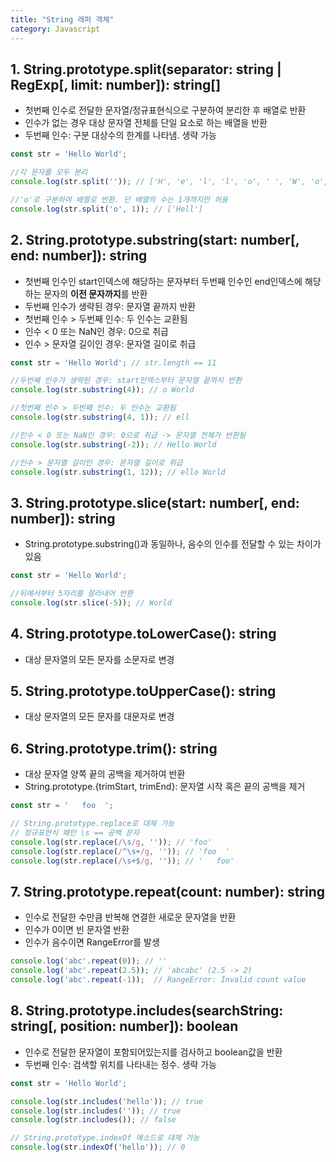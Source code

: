```yaml
---
title: "String 래퍼 객체"
category: Javascript
---
```


## 1. String.prototype.split(separator: string | RegExp[, limit: number]): string[]
- 첫번째 인수로 전달한 문자열/정규표현식으로 구분하여 분리한 후 배열로 반환
- 인수가 없는 경우 대상 문자열 전체를 단일 요소로 하는 배열을 반환 
- 두번째 인수: 구분 대상수의 한계를 나타냄. 생략 가능
  
``` javascript
const str = 'Hello World';

//각 문자를 모두 분리
console.log(str.split('')); // ['H', 'e', 'l', 'l', 'o', ' ', 'W', 'o', 'r', 'l', 'd' ]

//'o'로 구분하여 배열로 반환. 단 배열의 수는 1개까지만 허용
console.log(str.split('o', 1)); // ['Hell']
```    



## 2. String.prototype.substring(start: number[, end: number]): string
- 첫번째 인수인 start인덱스에 해당하는 문자부터 두번째 인수인 end인덱스에 해당하는 문자의 **이전 문자까지**를 반환
- 두번째 인수가 생략된 경우: 문자열 끝까지 반환
- 첫번째 인수 > 두번째 인수: 두 인수는 교환됨
- 인수 < 0 또는 NaN인 경우: 0으로 취급
- 인수 > 문자열 길이인 경우: 문자열 길이로 취급
  
``` javascript
const str = 'Hello World'; // str.length == 11 

//두번째 인수가 생략된 경우: start인덱스부터 문자열 끝까지 반환
console.log(str.substring(4)); // o World

//첫번째 인수 > 두번째 인수: 두 인수는 교환됨
console.log(str.substring(4, 1)); // ell 

//인수 < 0 또는 NaN인 경우: 0으로 취급 -> 문자열 전체가 반환됨 
console.log(str.substring(-2)); // Hello World 

//인수 > 문자열 길이인 경우: 문자열 길이로 취급
console.log(str.substring(1, 12)); // ello World
```



## 3. String.prototype.slice(start: number[, end: number]): string
- String.prototype.substring()과 동일하나, 음수의 인수를 전달할 수 있는 차이가 있음

``` javascript
const str = 'Hello World';

//뒤에서부터 5자리를 잘라내어 반환
console.log(str.slice(-5)); // World
```



## 4. String.prototype.toLowerCase(): string
- 대상 문자열의 모든 문자를 소문자로 변경 



## 5. String.prototype.toUpperCase(): string
- 대상 문자열의 모든 문자를 대문자로 변경 



## 6. String.prototype.trim(): string
- 대상 문자열 양쪽 끝의 공백을 제거하여 반환 
- String.prototype.{trimStart, trimEnd}: 문자열 시작 혹은 끝의 공백을 제거 
  
``` javascript
const str = '   foo  ';

// String.prototype.replace로 대체 가능 
// 정규표현식 패턴 \s == 공백 문자 
console.log(str.replace(/\s/g, '')); // 'foo'
console.log(str.replace(/^\s+/g, '')); // 'foo  '
console.log(str.replace(/\s+$/g, '')); // '   foo'
```



## 7. String.prototype.repeat(count: number): string
- 인수로 전달한 수만큼 반복해 연결한 새로운 문자열을 반환
- 인수가 0이면 빈 문자열 반환
- 인수가 음수이면 RangeError를 발생 

``` javascript
console.log('abc'.repeat(0)); // ''
console.log('abc'.repeat(2.5)); // 'abcabc' (2.5 -> 2)
console.log('abc'.repeat(-1));  // RangeError: Invalid count value
```



## 8. String.prototype.includes(searchString: string[, position: number]): boolean
- 인수로 전달한 문자열이 포함되어있는지를 검사하고 boolean값을 반환
- 두번째 인수: 검색할 위치를 나타내는 정수. 생략 가능

``` javascript
const str = 'Hello World';

console.log(str.includes('hello')); // true
console.log(str.includes('')); // true
console.log(str.includes()); // false

// String​.prototype​.indexOf 메소드로 대체 가능
console.log(str.indexOf('hello')); // 0
```
